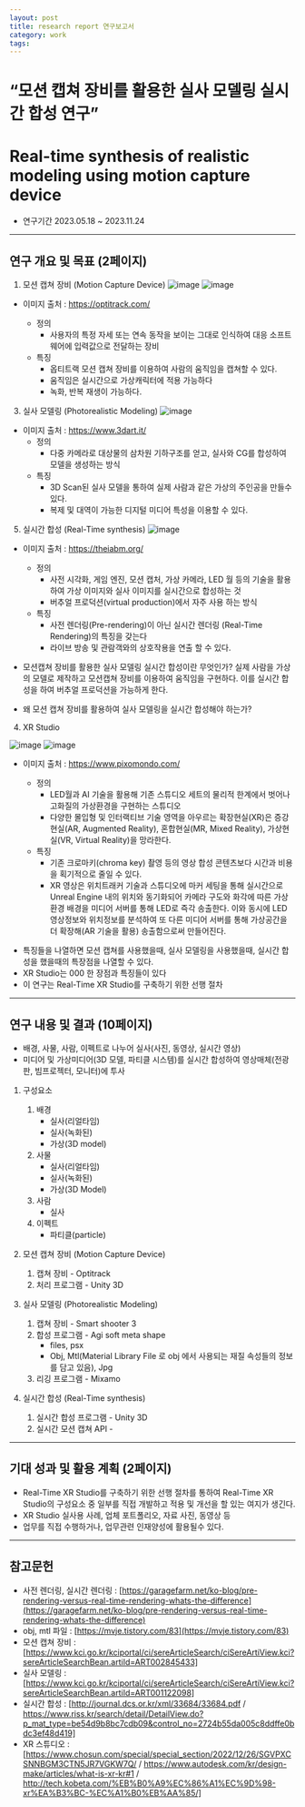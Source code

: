 ```yaml
---
layout: post
title: research report 연구보고서
category: work
tags:
---
```


# “모션 캡쳐 장비를 활용한 실사 모델링 실시간 합성 연구”
# Real-time synthesis of realistic modeling using motion capture device

* 연구기간 2023.05.18 ~ 2023.11.24

---

## 연구 개요 및 목표 (2페이지) 



1. 모션 캡쳐 장비 (Motion Capture Device)
![image](https://github.com/gunug/gunug.github.io/assets/52345276/603ddced-ce40-4ec6-9cce-019f55d67785)
![image](https://github.com/gunug/gunug.github.io/assets/52345276/c9054dee-2750-4d9d-aa7b-bc898003643f)
* 이미지 출처 : https://optitrack.com/

    * 정의
        * 사용자의 특정 자세 또는 연속 동작을 보이는 그대로 인식하여 대응 소프트웨어에 입력값으로 전달하는 장비
    * 특징
        * 옵티트랙 모션 캡쳐 장비를 이용하여 사람의 움직임을 캡쳐할 수 있다.
        * 움직임은 실시간으로 가상캐릭터에 적용 가능하다
        * 녹화, 반복 재생이 가능하다.

3. 실사 모델링 (Photorealistic Modeling)
![image](https://github.com/gunug/gunug.github.io/assets/52345276/a39c5fd1-c5bf-4ba5-aa2b-5b91d4d04fba)
* 이미지 출처 : https://www.3dart.it/
    * 정의
        * 다중 카메라로 대상물의 삼차원 기하구조를 얻고, 실사와 CG를 합성하여 모델을 생성하는 방식
    * 특징
        * 3D Scan된 실사 모델을 통하여 실제 사람과 같은 가상의 주인공을 만들수 있다.
        * 복제 및 대역이 가능한 디지털 미디어 특성을 이용할 수 있다.

5. 실시간 합성 (Real-Time synthesis)
![image](https://github.com/gunug/gunug.github.io/assets/52345276/c28ea064-22d5-48b9-a1b7-af9b74348283)
* 이미지 출처 : https://theiabm.org/

    * 정의
        * 사전 시각화, 게임 엔진, 모션 캡처, 가상 카메라, LED 월 등의 기술을 활용하여 가상 이미지와 실사 이미지를 실시간으로 합성하는 것
        * 버추얼 프로덕션(virtual production)에서 자주 사용 하는 방식
    * 특징
        * 사전 렌더링(Pre-rendering)이 아닌 실시간 렌더링 (Real-Time Rendering)의 특징을 갖는다
        * 라이브 방송 및 관람객와의 상호작용을 연출 할 수 있다.

- 모션캡쳐 장비를 활용한 실사 모델링 실시간 합성이란 무엇인가?
실제 사람을 가상의 모델로 제작하고 모션캡쳐 장비를 이용하여 움직임을 구현하다. 이를 실시간 합성을 하여 버추얼 프로덕션을 가능하게 한다.

- 왜 모션 캡쳐 장비를 활용하여 실사 모델링을 실시간 합성해야 하는가?

4. XR Studio

![image](https://github.com/gunug/gunug.github.io/assets/52345276/6c268e24-aa66-42e8-b0ba-94a0bdf340a9)
![image](https://github.com/gunug/gunug.github.io/assets/52345276/5a37420d-bfe1-458f-a2d3-1dbe3aebf11a)
* 이미지 출처 : https://www.pixomondo.com/

    * 정의
        * LED월과 AI 기술을 활용해 기존 스튜디오 세트의 물리적 한계에서 벗어나 고화질의 가상환경을 구현하는 스튜디오
        * 다양한 몰입형 및 인터랙티브 기술 영역을 아우르는 확장현실(XR)은 증강현실(AR, Augmented Reality), 혼합현실(MR, Mixed Reality), 가상현실(VR, Virtual Reality)을 망라한다.
    * 특징
        * 기존 크로마키(chroma key) 촬영 등의 영상 합성 콘텐츠보다 시간과 비용을 획기적으로 줄일 수 있다.
        * XR 영상은 위치트래커 기술과 스튜디오에 마커 세팅을 통해 실시간으로 Unreal Engine 내의 위치와 동기화되어 카메라 구도와 화각에 따른 가상환경 배경을 미디어 서버를 통해 LED로 즉각 송출한다. 이와 동시에 LED 영상정보와 위치정보를 분석하여 또 다른 미디어 서버를 통해 가상공간을 더 확장해(AR 기술을 활용) 송출함으로써 만들어진다.
- 특징들을 나열하면 모션 캡쳐를 사용했을때, 실사 모델링을 사용했을때, 실시간 합성을 했을때의 특장점을 나열할 수 있다.
- XR Studio는 000 한 장점과 특징들이 있다
- 이 연구는 Real-Time XR Studio를 구축하기 위한 선행 절차

---

## 연구 내용 및 결과 (10페이지)
* 배경, 사물, 사람, 이펙트로 나누어 실사(사진, 동영상, 실시간 영상) 
* 미디어 및 가상미디어(3D 모델, 파티클 시스템)를 실시간 합성하여 영상매체(전광판, 빔프로젝터, 모니터)에 투사

1. 구성요소
    1. 배경
        * 실사(리얼타임)
        * 실사(녹화된)
        * 가상(3D model)
    2. 사물
        * 실사(리얼타임)
        * 실사(녹화된)
        * 가상(3D Model)
    3. 사람
        * 실사
    4. 이펙트
        * 파티클(particle)

1. 모션 캡쳐 장비 (Motion Capture Device)
    1. 캡쳐 장비 - Optitrack
    3. 처리 프로그램 - Unity 3D
2. 실사 모델링 (Photorealistic Modeling)
    1. 캡쳐 장비 - Smart shooter 3
    2. 합성 프로그램 - Agi soft meta shape
        * files, psx
        * Obj, Mtl(Material Library File 로 obj 에서 사용되는 재질 속성들의 정보를 담고 있음), Jpg
    3. 리깅 프로그램 - Mixamo
3. 실시간 합성 (Real-Time synthesis)
    1. 실시간 합성 프로그램 - Unity 3D
    2. 실시간 모션 캡쳐 API - 

---

## 기대 성과 및 활용 계획 (2페이지)

* Real-Time XR Studio를 구축하기 위한 선행 절차를 통하여 Real-Time XR Studio의 구성요소 중 일부를 직접 개발하고 적용 및 개선을 할 있는 여지가 생긴다.
* XR Studio 실사용 사례, 업체 포트폴리오, 자료 사진, 동영상 등
* 업무를 직접 수행하거나, 업무관련 인재양성에 활용될수 있다.


---

## 참고문헌
* 사전 렌더링, 실시간 렌더링 : [https://garagefarm.net/ko-blog/pre-rendering-versus-real-time-rendering-whats-the-difference](https://garagefarm.net/ko-blog/pre-rendering-versus-real-time-rendering-whats-the-difference)
* obj, mtl 파일 : [https://mvje.tistory.com/83](https://mvje.tistory.com/83)
* 모션 캡쳐 장비 : [https://www.kci.go.kr/kciportal/ci/sereArticleSearch/ciSereArtiView.kci?sereArticleSearchBean.artiId=ART002845433]
* 실사 모델링 : [https://www.kci.go.kr/kciportal/ci/sereArticleSearch/ciSereArtiView.kci?sereArticleSearchBean.artiId=ART001122098]
* 실시간 합성 : [http://journal.dcs.or.kr/xml/33684/33684.pdf / https://www.riss.kr/search/detail/DetailView.do?p_mat_type=be54d9b8bc7cdb09&control_no=2724b55da005c8ddffe0bdc3ef48d419]
* XR 스튜디오 : [https://www.chosun.com/special/special_section/2022/12/26/SGVPXCSNNBGM3CTN5JR7VGKW7Q/ / https://www.autodesk.com/kr/design-make/articles/what-is-xr-kr#1 / http://tech.kobeta.com/%EB%B0%A9%EC%86%A1%EC%9D%98-xr%EA%B3%BC-%EC%A1%B0%EB%AA%85/]
